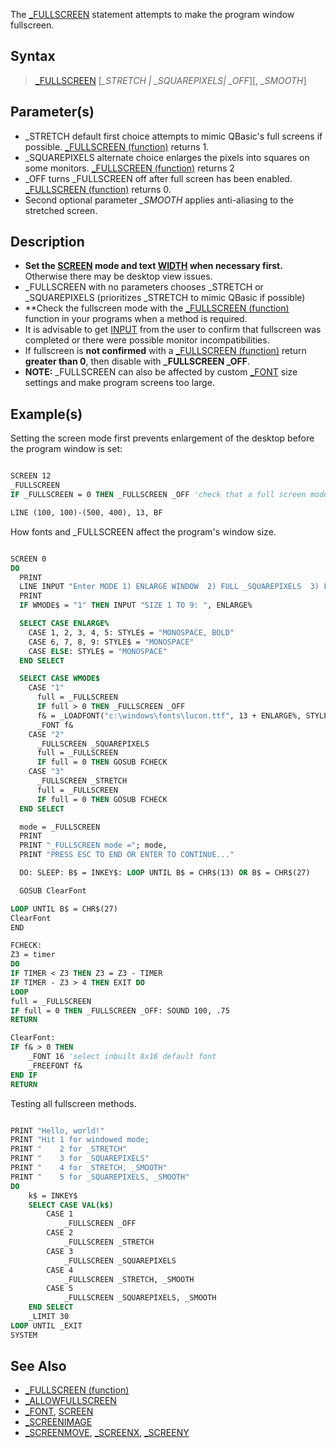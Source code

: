The [_FULLSCREEN](_FULLSCREEN) statement attempts to make the program window fullscreen. 

## Syntax

> [_FULLSCREEN](_FULLSCREEN) [*_STRETCH | _SQUAREPIXELS| _OFF*][, *_SMOOTH*]

## Parameter(s)

* _STRETCH default first choice attempts to mimic QBasic's full screens if possible. [_FULLSCREEN (function)](_FULLSCREEN-(function)) returns 1.
* _SQUAREPIXELS alternate choice enlarges the pixels into squares on some monitors. [_FULLSCREEN (function)](_FULLSCREEN-(function)) returns 2
* _OFF turns _FULLSCREEN off after full screen has been enabled. [_FULLSCREEN (function)](_FULLSCREEN-(function)) returns 0.
* Second optional parameter *_SMOOTH* applies anti-aliasing to the stretched screen.

## Description

* **Set the [SCREEN](SCREEN) mode and text [WIDTH](WIDTH) when necessary first.** Otherwise there may be desktop view issues.
* _FULLSCREEN with no parameters chooses _STRETCH or _SQUAREPIXELS (prioritizes _STRETCH to mimic QBasic if possible)
* **Check the fullscreen mode with the [_FULLSCREEN (function)](_FULLSCREEN-(function)) function in your programs when a method is required.
* It is advisable to get [INPUT](INPUT) from the user to confirm that fullscreen was completed or there were possible monitor incompatibilities.
* If fullscreen is **not confirmed** with a [_FULLSCREEN (function)](_FULLSCREEN-(function)) return **greater than 0**, then disable with **_FULLSCREEN _OFF**.
* **NOTE:** _FULLSCREEN can also be affected by custom [_FONT](_FONT) size settings and make program screens too large.

## Example(s)

Setting the screen mode first prevents enlargement of the desktop before the program window is set: 

```vb

SCREEN 12
_FULLSCREEN
IF _FULLSCREEN = 0 THEN _FULLSCREEN _OFF 'check that a full screen mode initialized

LINE (100, 100)-(500, 400), 13, BF

```

How fonts and _FULLSCREEN affect the program's window size.

```vb

SCREEN 0
DO
  PRINT
  LINE INPUT "Enter MODE 1) ENLARGE WINDOW  2) FULL _SQUAREPIXELS  3) FULL _STRETCH: ", WMODE$
  PRINT
  IF WMODE$ = "1" THEN INPUT "SIZE 1 TO 9: ", ENLARGE%

  SELECT CASE ENLARGE%
    CASE 1, 2, 3, 4, 5: STYLE$ = "MONOSPACE, BOLD"
    CASE 6, 7, 8, 9: STYLE$ = "MONOSPACE"
    CASE ELSE: STYLE$ = "MONOSPACE"
  END SELECT

  SELECT CASE WMODE$
    CASE "1"
      full = _FULLSCREEN
      IF full > 0 THEN _FULLSCREEN _OFF
      f& = _LOADFONT("c:\windows\fonts\lucon.ttf", 13 + ENLARGE%, STYLE$)
      _FONT f&
    CASE "2"
      _FULLSCREEN _SQUAREPIXELS
      full = _FULLSCREEN
      IF full = 0 THEN GOSUB FCHECK
    CASE "3"
      _FULLSCREEN _STRETCH
      full = _FULLSCREEN
      IF full = 0 THEN GOSUB FCHECK
  END SELECT

  mode = _FULLSCREEN
  PRINT
  PRINT "_FULLSCREEN mode ="; mode,
  PRINT "PRESS ESC TO END OR ENTER TO CONTINUE..."

  DO: SLEEP: B$ = INKEY$: LOOP UNTIL B$ = CHR$(13) OR B$ = CHR$(27)

  GOSUB ClearFont

LOOP UNTIL B$ = CHR$(27) 
ClearFont
END

FCHECK:
Z3 = timer
DO
IF TIMER < Z3 THEN Z3 = Z3 - TIMER
IF TIMER - Z3 > 4 THEN EXIT DO
LOOP
full = _FULLSCREEN
IF full = 0 THEN _FULLSCREEN _OFF: SOUND 100, .75
RETURN

ClearFont: 
IF f& > 0 THEN
    _FONT 16 'select inbuilt 8x16 default font
    _FREEFONT f&
END IF
RETURN    

```

Testing all fullscreen methods.

```vb

PRINT "Hello, world!"
PRINT "Hit 1 for windowed mode;
PRINT "    2 for _STRETCH"
PRINT "    3 for _SQUAREPIXELS"
PRINT "    4 for _STRETCH, _SMOOTH"
PRINT "    5 for _SQUAREPIXELS, _SMOOTH"
DO
    k$ = INKEY$
    SELECT CASE VAL(k$)
        CASE 1
            _FULLSCREEN _OFF
        CASE 2
            _FULLSCREEN _STRETCH
        CASE 3
            _FULLSCREEN _SQUAREPIXELS
        CASE 4
            _FULLSCREEN _STRETCH, _SMOOTH
        CASE 5
            _FULLSCREEN _SQUAREPIXELS, _SMOOTH
    END SELECT
    _LIMIT 30
LOOP UNTIL _EXIT
SYSTEM

```

## See Also

* [_FULLSCREEN (function)](_FULLSCREEN-(function))
* [_ALLOWFULLSCREEN](_ALLOWFULLSCREEN)
* [_FONT](_FONT), [SCREEN](SCREEN) 
* [_SCREENIMAGE](_SCREENIMAGE)
* [_SCREENMOVE](_SCREENMOVE), [_SCREENX](_SCREENX), [_SCREENY](_SCREENY)
